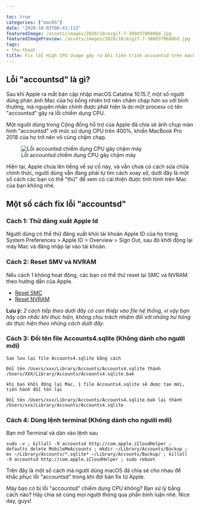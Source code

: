 ```yaml
---

toc: true
categories: ["macOS"]
date: "2020-10-03T08:41:11Z"
featuredImage: /assets/images/2020/10/ezgif-7-380d370680bd.jpg
featuredImagePreview: /assets/images/2020/10/ezgif-7-380d370680bd.jpg
tags:
- thu-thuat
title: Fix lỗi High CPU Usage gây ra bởi tiến trình accountsd trên macOS Catalina
---
```


## Lỗi "accountsd" là gì?

Sau khi Apple ra mắt bản cập nhập macOS Catalina 10.15.7, một số người dùng phản ánh Mac của họ bỗng nhiên trở nên chậm chạp hơn so với bình thường, mà nguyên nhân chính được phát hiện là do một process có tên "accountsd" gây ra lỗi chiếm dụng CPU.

Một người dùng trong Cộng đồng hỗ trợ của Apple đã chia sẻ ảnh chụp màn hình "accountsd" với mức sử dụng CPU trên 400%, khiến MacBook Pro 2018 của họ trở nên vô cùng chậm chạp.

<figure class="kg-card kg-image-card kg-card-hascaption"><img src="/assets/images/2020/10/ezgif-7-380d370680bd.jpg" class="kg-image" alt="Lỗi accountsd chiếm dụng CPU gây chậm máy"  sizes="(min-width: 720px) 720px"><figcaption class="text-center">Lỗi accountsd chiếm dụng CPU gây chậm máy</figcaption></figure>

Hiện tại, Apple chưa lên tiếng về sự cố này, và vẫn chưa có cách sửa chữa chính thức, người dùng vẫn đang phải tự tìm cách xoay xở, dưới đây là một số cách các bạn có thể "thử" để xem có cải thiện được tình hình trên Mac của bạn không nhé.

## Một số cách fix lỗi "accountsd"

### Cách 1: Thử đăng xuất Apple Id

Người dùng có thể thử đăng xuất khỏi tài khoản Apple ID của họ trong System Preferences \> Apple ID \> Overview \> Sign Out, sau đó khởi động lại máy Mac và đăng nhập lại vào tài khoản.

### Cách 2: Reset SMV và NVRAM

Nếu cách 1 không hoạt động, các bạn có thể thử reset lại SMC và NVRAM theo hướng dẫn của Apple.

- [Reset SMC](https://support.apple.com/en-us/HT201295)
- [Reset NVRAM](https://support.apple.com/en-us/HT204063)

**Lưu ý:** _2 cách tiếp theo dưới đây có can thiệp vào file hệ thống, vì vậy bạn hãy cân nhắc khi thực hiện, không chịu trách nhiệm đối với những hư hỏng do thực hiện theo những cách dưới đây._

### Cách 3: Đổi tên file Accounts4.sqlite (Không dành cho người mới)

    Sao lưu lại file Accounts4.sqlite bằng cách
    
    Đổi tên /Users/xxx/Library/Accounts/Accounts4.sqlite thành /Users/XXX/Library/Accounts/Accounts4.sqlite.bak
    
    khi bạn khởi động lại Mac, 1 file Accounts4.sqlite sẽ được tạo mới, tiến hành đổi tên lại
    
    Đổi tên /Users/xxx/Library/Accounts/Accounts4.sqlite.bak lại thành /Users/xxx/Library/Accounts/Accounts4.sqlite

### Cách 4: Dùng lệnh terminal (Không dành cho người mới)

Bạn mở Terminal và dán vào lệnh sau

    sudo -v ; killall -9 accountsd http://com.apple.iCloudHelper ; defaults delete MobileMeAccounts ; mkdir ~/Library/Accounts/Backup ; mv ~/Library/Accounts/*.sqlite* ~/Library/Accounts/Backup/ ; killall -9 accountsd http://com.apple.iCloudHelper ; sudo reboot

Trên đây là một số cách mà người dùng macOS đã chia sẻ cho nhau để khắc phục lỗi "accountsd" trong khi đợi bản fix từ Apple.

Máy bạn có bị lỗi "accountsd" chiếm dụng CPU không? Bạn xử lý bằng cách nào? Hãy chia sẻ cùng mọi người thông qua phần bình luận nhé. Nice day, guys!

